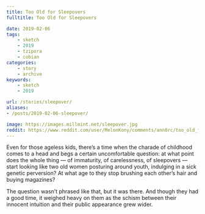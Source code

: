 ```yaml
---
title: Too Old for Sleepovers
fulltitle: Too Old for Sleepovers

date: 2019-02-06
tags:
    - sketch
    - 2019
    - tzipora
    - cobian
categories:
    - story
    - archive
keywords:
    - sketch
    - 2019

url: /stories/sleepover/
aliases:
- /posts/2019-02-06-sleepover/

image: https://images.millmint.net/sleepover.jpg
reddit: https://www.reddit.com/user/MelonKony/comments/ann0rc/too_old_for_sleepovers/
---
```


Even for those ageless kids, there’s a time when the charade of childhood comes to a head and begs a certain uncomfortable question: at what point does the whole thing — of immaturity, of carelessness, of sleepovers — start looking like two old women posturing around youth, indulging in a sick genetic perversion? At what age to they stop brushing each other’s hair and buying magazines?

The question wasn’t phrased like that, but it was there. And though they had a good time, it weighed heavy on them as the schism between their innocent intuition and their public appearance grew wider.
